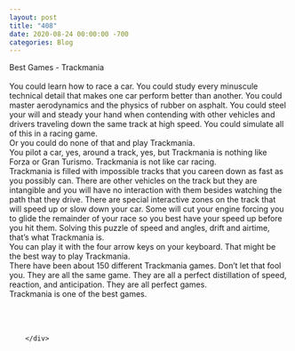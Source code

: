 ```yaml
---
layout: post
title: "408"
date: 2020-08-24 00:00:00 -700
categories: Blog
---
```


<div class="blog-content">
				<div class="paragraph"><span><span>Best Games - Trackmania</span></span><br><span></span><br><span><span>You could learn how to race a car. You could study every minuscule technical detail that makes one car perform better than another. You could master aerodynamics and the physics of rubber on asphalt. You could steel your will and steady your hand when contending with other vehicles and drivers traveling down the same track at high speed. You could simulate all of this in a racing game.</span></span><br><span></span><span><span>Or you could do none of that and play Trackmania.</span></span><br><span></span><span><span>You pilot a car, yes, around a track, yes, but Trackmania is nothing like Forza or Gran Turismo. Trackmania is not like car racing.&nbsp;</span></span><br><span></span><span><span>Trackmania is filled with impossible tracks that you careen down as fast as you possibly can. There are other vehicles on the track but they are intangible and you will have no interaction with them besides watching the path that they drive. There are special interactive zones on the track that will speed up or slow down your car. Some will cut your engine forcing you to glide the remainder of your race so you best have your speed up before you hit them. Solving this puzzle of speed and angles, drift and airtime, that&rsquo;s what Trackmania is.</span></span><br><span></span><span><span>You can play it with the four arrow keys on your keyboard. That might be the best way to play Trackmania.&nbsp;</span></span><br><span></span><span><span>There have been about 150 different Trackmania games. Don&rsquo;t let that fool you. They are all the same game. They are all a perfect distillation of speed, reaction, and anticipation. They are all perfect games.</span></span><br><span></span><span><span>Trackmania is one of the best games.</span></span><br><span></span><br><br>&#8203;</div>

		</div>
        
